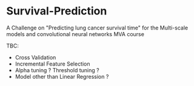 # Survival-Prediction
A Challenge on "Predicting lung cancer survival time" for the Multi-scale models and convolutional neural networks MVA course

TBC:
- Cross Validation
- Incremental Feature Selection
- Alpha tuning ? Threshold tuning ?
- Model other than Linear Regression ?
